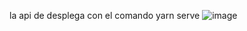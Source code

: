 la api de desplega con el comando yarn serve
![image](https://github.com/Lautaro-Di-Salvo-Code/crud-reduxToolkit/assets/140952562/83c7e936-3adf-42cb-a294-a198863873d4)
